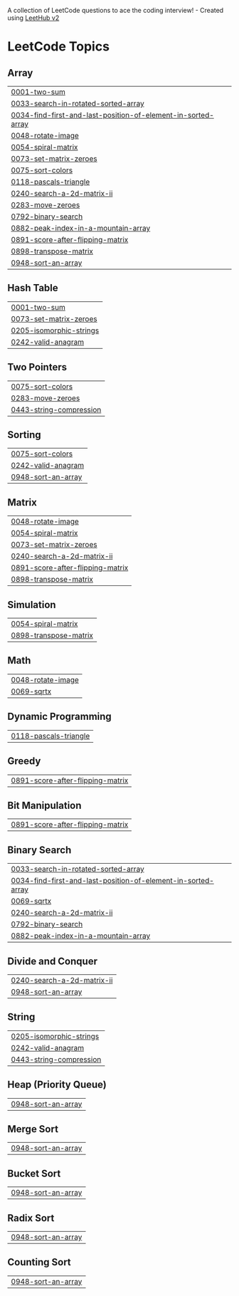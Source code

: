 A collection of LeetCode questions to ace the coding interview! - Created using [LeetHub v2](https://github.com/arunbhardwaj/LeetHub-2.0)
<!---LeetCode Topics Start-->
# LeetCode Topics
## Array
|  |
| ------- |
| [0001-two-sum](https://github.com/BHUMIKA-AWASTHI/LeetCode/tree/master/0001-two-sum) |
| [0033-search-in-rotated-sorted-array](https://github.com/BHUMIKA-AWASTHI/LeetCode/tree/master/0033-search-in-rotated-sorted-array) |
| [0034-find-first-and-last-position-of-element-in-sorted-array](https://github.com/BHUMIKA-AWASTHI/LeetCode/tree/master/0034-find-first-and-last-position-of-element-in-sorted-array) |
| [0048-rotate-image](https://github.com/BHUMIKA-AWASTHI/LeetCode/tree/master/0048-rotate-image) |
| [0054-spiral-matrix](https://github.com/BHUMIKA-AWASTHI/LeetCode/tree/master/0054-spiral-matrix) |
| [0073-set-matrix-zeroes](https://github.com/BHUMIKA-AWASTHI/LeetCode/tree/master/0073-set-matrix-zeroes) |
| [0075-sort-colors](https://github.com/BHUMIKA-AWASTHI/LeetCode/tree/master/0075-sort-colors) |
| [0118-pascals-triangle](https://github.com/BHUMIKA-AWASTHI/LeetCode/tree/master/0118-pascals-triangle) |
| [0240-search-a-2d-matrix-ii](https://github.com/BHUMIKA-AWASTHI/LeetCode/tree/master/0240-search-a-2d-matrix-ii) |
| [0283-move-zeroes](https://github.com/BHUMIKA-AWASTHI/LeetCode/tree/master/0283-move-zeroes) |
| [0792-binary-search](https://github.com/BHUMIKA-AWASTHI/LeetCode/tree/master/0792-binary-search) |
| [0882-peak-index-in-a-mountain-array](https://github.com/BHUMIKA-AWASTHI/LeetCode/tree/master/0882-peak-index-in-a-mountain-array) |
| [0891-score-after-flipping-matrix](https://github.com/BHUMIKA-AWASTHI/LeetCode/tree/master/0891-score-after-flipping-matrix) |
| [0898-transpose-matrix](https://github.com/BHUMIKA-AWASTHI/LeetCode/tree/master/0898-transpose-matrix) |
| [0948-sort-an-array](https://github.com/BHUMIKA-AWASTHI/LeetCode/tree/master/0948-sort-an-array) |
## Hash Table
|  |
| ------- |
| [0001-two-sum](https://github.com/BHUMIKA-AWASTHI/LeetCode/tree/master/0001-two-sum) |
| [0073-set-matrix-zeroes](https://github.com/BHUMIKA-AWASTHI/LeetCode/tree/master/0073-set-matrix-zeroes) |
| [0205-isomorphic-strings](https://github.com/BHUMIKA-AWASTHI/LeetCode/tree/master/0205-isomorphic-strings) |
| [0242-valid-anagram](https://github.com/BHUMIKA-AWASTHI/LeetCode/tree/master/0242-valid-anagram) |
## Two Pointers
|  |
| ------- |
| [0075-sort-colors](https://github.com/BHUMIKA-AWASTHI/LeetCode/tree/master/0075-sort-colors) |
| [0283-move-zeroes](https://github.com/BHUMIKA-AWASTHI/LeetCode/tree/master/0283-move-zeroes) |
| [0443-string-compression](https://github.com/BHUMIKA-AWASTHI/LeetCode/tree/master/0443-string-compression) |
## Sorting
|  |
| ------- |
| [0075-sort-colors](https://github.com/BHUMIKA-AWASTHI/LeetCode/tree/master/0075-sort-colors) |
| [0242-valid-anagram](https://github.com/BHUMIKA-AWASTHI/LeetCode/tree/master/0242-valid-anagram) |
| [0948-sort-an-array](https://github.com/BHUMIKA-AWASTHI/LeetCode/tree/master/0948-sort-an-array) |
## Matrix
|  |
| ------- |
| [0048-rotate-image](https://github.com/BHUMIKA-AWASTHI/LeetCode/tree/master/0048-rotate-image) |
| [0054-spiral-matrix](https://github.com/BHUMIKA-AWASTHI/LeetCode/tree/master/0054-spiral-matrix) |
| [0073-set-matrix-zeroes](https://github.com/BHUMIKA-AWASTHI/LeetCode/tree/master/0073-set-matrix-zeroes) |
| [0240-search-a-2d-matrix-ii](https://github.com/BHUMIKA-AWASTHI/LeetCode/tree/master/0240-search-a-2d-matrix-ii) |
| [0891-score-after-flipping-matrix](https://github.com/BHUMIKA-AWASTHI/LeetCode/tree/master/0891-score-after-flipping-matrix) |
| [0898-transpose-matrix](https://github.com/BHUMIKA-AWASTHI/LeetCode/tree/master/0898-transpose-matrix) |
## Simulation
|  |
| ------- |
| [0054-spiral-matrix](https://github.com/BHUMIKA-AWASTHI/LeetCode/tree/master/0054-spiral-matrix) |
| [0898-transpose-matrix](https://github.com/BHUMIKA-AWASTHI/LeetCode/tree/master/0898-transpose-matrix) |
## Math
|  |
| ------- |
| [0048-rotate-image](https://github.com/BHUMIKA-AWASTHI/LeetCode/tree/master/0048-rotate-image) |
| [0069-sqrtx](https://github.com/BHUMIKA-AWASTHI/LeetCode/tree/master/0069-sqrtx) |
## Dynamic Programming
|  |
| ------- |
| [0118-pascals-triangle](https://github.com/BHUMIKA-AWASTHI/LeetCode/tree/master/0118-pascals-triangle) |
## Greedy
|  |
| ------- |
| [0891-score-after-flipping-matrix](https://github.com/BHUMIKA-AWASTHI/LeetCode/tree/master/0891-score-after-flipping-matrix) |
## Bit Manipulation
|  |
| ------- |
| [0891-score-after-flipping-matrix](https://github.com/BHUMIKA-AWASTHI/LeetCode/tree/master/0891-score-after-flipping-matrix) |
## Binary Search
|  |
| ------- |
| [0033-search-in-rotated-sorted-array](https://github.com/BHUMIKA-AWASTHI/LeetCode/tree/master/0033-search-in-rotated-sorted-array) |
| [0034-find-first-and-last-position-of-element-in-sorted-array](https://github.com/BHUMIKA-AWASTHI/LeetCode/tree/master/0034-find-first-and-last-position-of-element-in-sorted-array) |
| [0069-sqrtx](https://github.com/BHUMIKA-AWASTHI/LeetCode/tree/master/0069-sqrtx) |
| [0240-search-a-2d-matrix-ii](https://github.com/BHUMIKA-AWASTHI/LeetCode/tree/master/0240-search-a-2d-matrix-ii) |
| [0792-binary-search](https://github.com/BHUMIKA-AWASTHI/LeetCode/tree/master/0792-binary-search) |
| [0882-peak-index-in-a-mountain-array](https://github.com/BHUMIKA-AWASTHI/LeetCode/tree/master/0882-peak-index-in-a-mountain-array) |
## Divide and Conquer
|  |
| ------- |
| [0240-search-a-2d-matrix-ii](https://github.com/BHUMIKA-AWASTHI/LeetCode/tree/master/0240-search-a-2d-matrix-ii) |
| [0948-sort-an-array](https://github.com/BHUMIKA-AWASTHI/LeetCode/tree/master/0948-sort-an-array) |
## String
|  |
| ------- |
| [0205-isomorphic-strings](https://github.com/BHUMIKA-AWASTHI/LeetCode/tree/master/0205-isomorphic-strings) |
| [0242-valid-anagram](https://github.com/BHUMIKA-AWASTHI/LeetCode/tree/master/0242-valid-anagram) |
| [0443-string-compression](https://github.com/BHUMIKA-AWASTHI/LeetCode/tree/master/0443-string-compression) |
## Heap (Priority Queue)
|  |
| ------- |
| [0948-sort-an-array](https://github.com/BHUMIKA-AWASTHI/LeetCode/tree/master/0948-sort-an-array) |
## Merge Sort
|  |
| ------- |
| [0948-sort-an-array](https://github.com/BHUMIKA-AWASTHI/LeetCode/tree/master/0948-sort-an-array) |
## Bucket Sort
|  |
| ------- |
| [0948-sort-an-array](https://github.com/BHUMIKA-AWASTHI/LeetCode/tree/master/0948-sort-an-array) |
## Radix Sort
|  |
| ------- |
| [0948-sort-an-array](https://github.com/BHUMIKA-AWASTHI/LeetCode/tree/master/0948-sort-an-array) |
## Counting Sort
|  |
| ------- |
| [0948-sort-an-array](https://github.com/BHUMIKA-AWASTHI/LeetCode/tree/master/0948-sort-an-array) |
<!---LeetCode Topics End-->